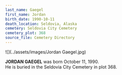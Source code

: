 ```yaml
---
last_name: Gaegel
first_name: Jordan
birth_date: 1990-10-11
death_location: Seldovia, Alaska
cemetery: Seldovia City Cemetery
cemetery_plot: 368
source_file: Cemetery Directory
---
```

![](../assets/images/Jordan Gaegel.jpg)

**JORDAN GAEGEL** was born October 11, 1990.  
He is buried in the Seldovia City Cemetery in plot 368. 




